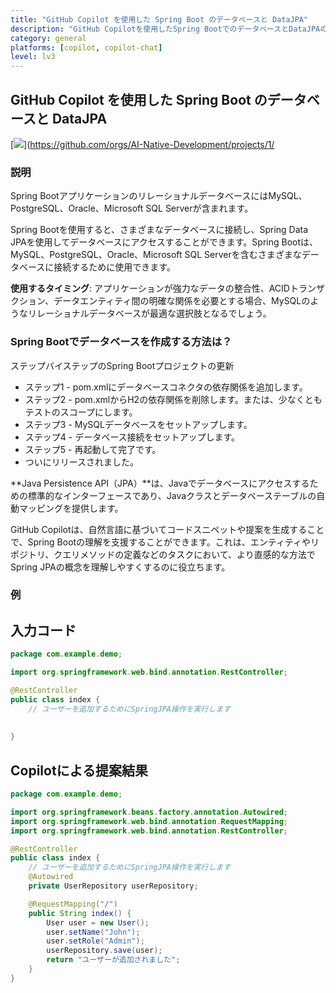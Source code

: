 ```yaml
---
title: "GitHub Copilot を使用した Spring Boot のデータベースと DataJPA"
description: "GitHub Copilotを使用したSpring BootでのデータベースとDataJPAの利用方法"
category: general
platforms: [copilot, copilot-chat]
level: lv3
---
```

 
## GitHub Copilot を使用した Spring Boot のデータベースと DataJPA
[<img src="https://img.shields.io/badge/Lv3-Mature_Best_Practice-brightgreen">](https://github.com/orgs/AI-Native-Development/projects/1/
 
### 説明
Spring BootアプリケーションのリレーショナルデータベースにはMySQL、PostgreSQL、Oracle、Microsoft SQL Serverが含まれます。

Spring Bootを使用すると、さまざまなデータベースに接続し、Spring Data JPAを使用してデータベースにアクセスすることができます。Spring Bootは、MySQL、PostgreSQL、Oracle、Microsoft SQL Serverを含むさまざまなデータベースに接続するために使用できます。

**使用するタイミング**: アプリケーションが強力なデータの整合性、ACIDトランザクション、データエンティティ間の明確な関係を必要とする場合、MySQLのようなリレーショナルデータベースが最適な選択肢となるでしょう。

### Spring Bootでデータベースを作成する方法は？
ステップバイステップのSpring Bootプロジェクトの更新

- ステップ1 - pom.xmlにデータベースコネクタの依存関係を追加します。
- ステップ2 - pom.xmlからH2の依存関係を削除します。または、少なくともテストのスコープにします。
- ステップ3 - MySQLデータベースをセットアップします。
- ステップ4 - データベース接続をセットアップします。
- ステップ5 - 再起動して完了です。
- ついにリリースされました。

**Java Persistence API（JPA）**は、Javaでデータベースにアクセスするための標準的なインターフェースであり、Javaクラスとデータベーステーブルの自動マッピングを提供します。

GitHub Copilotは、自然言語に基づいてコードスニペットや提案を生成することで、Spring Bootの理解を支援することができます。これは、エンティティやリポジトリ、クエリメソッドの定義などのタスクにおいて、より直感的な方法でSpring JPAの概念を理解しやすくするのに役立ちます。

### 例

## 入力コード
```java
package com.example.demo;

import org.springframework.web.bind.annotation.RestController;

@RestController
public class index {
    // ユーザーを追加するためにSpringJPA操作を実行します
    
    
}
```

## Copilotによる提案結果
```java
package com.example.demo;

import org.springframework.beans.factory.annotation.Autowired;
import org.springframework.web.bind.annotation.RequestMapping;
import org.springframework.web.bind.annotation.RestController;

@RestController
public class index {
    // ユーザーを追加するためにSpringJPA操作を実行します
    @Autowired
    private UserRepository userRepository;

    @RequestMapping("/")
    public String index() {
        User user = new User();
        user.setName("John");
        user.setRole("Admin");
        userRepository.save(user);
        return "ユーザーが追加されました";
    }
}
```
